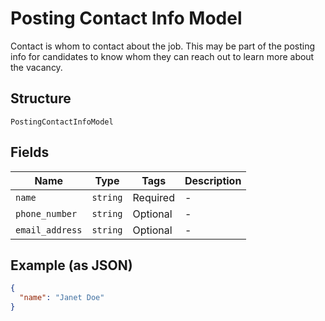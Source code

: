 
# Posting Contact Info Model

Contact is whom to contact about the job. This may be part of the posting info for candidates to know whom they can reach out to learn more about the vacancy.

## Structure

`PostingContactInfoModel`

## Fields

| Name | Type | Tags | Description |
|  --- | --- | --- | --- |
| `name` | `string` | Required | - |
| `phone_number` | `string` | Optional | - |
| `email_address` | `string` | Optional | - |

## Example (as JSON)

```json
{
  "name": "Janet Doe"
}
```

